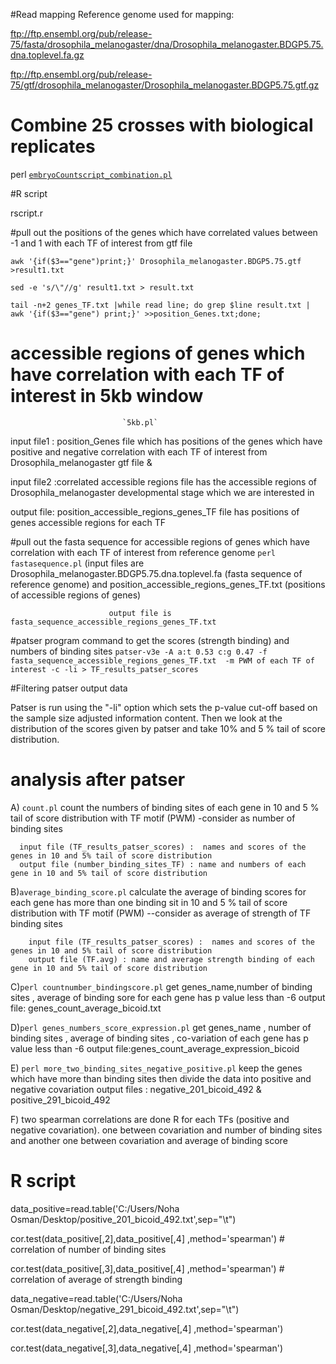 #Read mapping
Reference genome used for mapping:

ftp://ftp.ensembl.org/pub/release-75/fasta/drosophila_melanogaster/dna/Drosophila_melanogaster.BDGP5.75.dna.toplevel.fa.gz

ftp://ftp.ensembl.org/pub/release-75/gtf/drosophila_melanogaster/Drosophila_melanogaster.BDGP5.75.gtf.gz

# Combine 25 crosses with biological replicates


perl [`embryoCountscript_combination.pl`](https://github.com/thkitapci/Inference_of_TF_regulatory_networks/blob/master/embryoCountscript_combination.pl)

#R script
						   
rscript.r


#pull out the positions of the genes which have correlated values between -1 and 1 with each TF of interest from gtf file

`awk '{if($3=="gene")print;}' Drosophila_melanogaster.BDGP5.75.gtf >result1.txt`

`sed -e 's/\"//g' result1.txt > result.txt`

`tail -n+2 genes_TF.txt |while read line; do grep $line result.txt | awk '{if($3=="gene") print;}' >>position_Genes.txt;done;`

# accessible regions of genes which have correlation with each TF of interest in 5kb window
                             `5kb.pl`
  input file1 : position_Genes file which has positions of the genes which have positive and negative correlation with each TF of interest from  Drosophila_melanogaster gtf file  &
  
  input file2 :correlated accessible regions file has the accessible regions of Drosophila_melanogaster developmental stage which we are interested in
  
   output file: position_accessible_regions_genes_TF file has positions of genes accessible regions for each TF

#pull out the fasta sequence for  accessible regions of genes which have correlation with each TF of interest  from reference genome
`perl fastasequence.pl` (input files are Drosophila_melanogaster.BDGP5.75.dna.toplevel.fa (fasta sequence of reference genome) and position_accessible_regions_genes_TF.txt (positions of accessible regions of genes)

                          output file is fasta_sequence_accessible_regions_genes_TF.txt


#patser program command to get the scores (strength binding) and numbers of binding sites 
`patser-v3e -A a:t 0.53 c:g 0.47 -f fasta_sequence_accessible_regions_genes_TF.txt  -m PWM of each TF of interest -c -li > TF_results_patser_scores`

#Filtering patser output data

 Patser is run using the "-li" option which sets the p-value cut-off based on the sample size adjusted information content. Then we look at the distribution of the scores given by patser  and take  10% and 5 % tail of score distribution.


# analysis after patser

A) `count.pl` count the numbers of binding sites of each gene in 10 and 5 % tail of score distribution with TF motif (PWM) -consider as number of binding sites 

      input file (TF_results_patser_scores) :  names and scores of the genes in 10 and 5% tail of score distribution
      output file (number_binding_sites_TF) : name and numbers of each gene in 10 and 5% tail of score distribution
                             


B)`average_binding_score.pl` calculate the average of  binding scores for each gene has more than one binding sit in 10 and 5 % tail of score distribution with TF motif (PWM) --consider as average of strength of TF binding sites 
                     
        input file (TF_results_patser_scores) :  names and scores of the genes in 10 and 5% tail of score distribution
        output file (TF.avg) : name and average strength binding of each gene in 10 and 5% tail of score distribution

C)`perl countnumber_bindingscore.pl` get genes_name,number of binding sites , average of binding sore for each gene has p value less than -6 output file: genes_count_average_bicoid.txt

D)`perl genes_numbers_score_expression.pl` get genes_name , number of binding sites , average of binding sites , co-variation of each gene has p value less than -6 output file:genes_count_average_expression_bicoid

E) `perl more_two_binding_sites_negative_positive.pl` keep the genes which have more than binding sites then divide the data into positive and negative covariation output files : negative_201_bicoid_492 & positive_291_bicoid_492

F) two spearman correlations are done R for each TFs (positive and negative covariation). one between covariation and number of binding sites and another one between covariation and average of binding score

# R script 
data_positive=read.table('C:/Users/Noha Osman/Desktop/positive_201_bicoid_492.txt',sep="\t")

cor.test(data_positive[,2],data_positive[,4] ,method='spearman')  # correlation of number of binding sites

cor.test(data_positive[,3],data_positive[,4] ,method='spearman')   # correlation of average of strength binding

data_negative=read.table('C:/Users/Noha Osman/Desktop/negative_291_bicoid_492.txt',sep="\t")

cor.test(data_negative[,2],data_negative[,4] ,method='spearman')

cor.test(data_negative[,3],data_negative[,4] ,method='spearman')





